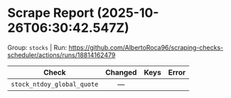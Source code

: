 # Scrape Report (2025-10-26T06:30:42.547Z)

Group: `stocks`  |  Run: https://github.com/AlbertoRoca96/scraping-checks-scheduler/actions/runs/18814162479

| Check | Changed | Keys | Error |
|---|:---:|:--|:--|
| `stock_ntdoy_global_quote` | — |  |  |
